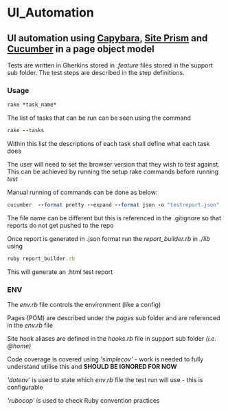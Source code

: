 # UI_Automation
## UI automation using [Capybara](https://github.com/teamcapybara/capybara), [Site Prism](https://github.com/natritmeyer/site_prism) and [Cucumber](https://github.com/cucumber) in a page object model

Tests are written in Gherkins stored in _.feature_ files stored in the support sub folder. The test steps are described in the step definitions.

### Usage

```ruby
rake *task_name*
```
The list of tasks that can be run can be seen using the command

```ruby
rake --tasks
```
Within this list the descriptions of each task shall define what each task does

The user will need to set the browser version that they wish to test against. This can be achieved by running the setup rake commands before running _test_

Manual running of commands can be done as below:

```ruby
cucumber  --format pretty --expand --format json -o "testreport.json"
```
The file name can be different but this is referenced in the .gitignore so that reports do not get pushed to the repo

Once report is generated in .json format run the *report_builder.rb* in _./lib_ using 

```ruby
ruby report_builder.rb
```

This will generate an .html test report


### ENV
The _env.rb_ file controls the environment (like a config)

Pages (POM) are described under the _pages_ sub folder and are referenced in the _env.rb_ file

Site hook aliases are defined in the _hooks.rb_ file in support sub folder _(i.e. @home)_



Code coverage is covered using _'simplecov'_ - work is needed to fully understand utilise this and **SHOULD BE IGNORED FOR NOW**

_'dotenv'_ is used to state which _env.rb_ file the test run will use - this is configurable 

_'rubocop'_ is used to check Ruby convention practices

